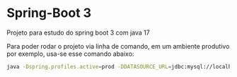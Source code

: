 # Spring-Boot 3
Projeto para estudo do spring boot 3 com java 17

Para poder rodar o projeto via linha de comando, em um ambiente produtivo por exemplo, usa-se esse comando abaixo:
```sh
java -Dspring.profiles.active=prod -DDATASOURCE_URL=jdbc:mysql://localhost:3306/vollmed_api -DDATASOURCE_USERNAME=root -DDATASOURCE_PASSWORD=password -jar build/libs/api-0.0.1-SNAPSHOT.jar
```